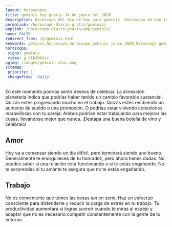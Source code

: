 ```yaml
---
layout: horoscopos
title: geminis hoy gratis 14 de junio del 2020 
description: Horóscopo del dia de hoy para geminis. Horoscopo de hoy 14 de junio del 2020. Las predicciones de amor, trabajo, vida personal gratis.
permalink: /horoscopo-diario-gratis/geminis/
amplink: /horoscopo-diario-gratis/amp/geminis/
home: FALSE
redirect_from: /p/geminis.html
keywords: geminis,horoscopo,horoscopo geminis junio 2020,horoscopo geminis hoy,tarot geminis junio 2020,horoscopo geminis,tarot geminis hoy,horoscopo de hoy,horoscopo diario,tarot del amor,horoscopo de hoy geminis,horoscopo diario del tarot, Horoscopo de hoy geminis 14 de junio del 2020,horóscopo del día,signos zodiacales 2020, el horoscopo de hoy
horoscopo:
 signo: geminis
 video: g_VIh3NkXjc
ogimg: /images/geminis_char.png
sitemap:
 priority: 1
 changefreq: 'daily'
---
```



En este momento podrías sentir deseos de celebrar. La alineación planetaria indica que podrías haber tenido un cambio favorable sustancial.  Quizás estés progresando mucho en el trabajo. Quizás estés recibiendo un aumento de sueldo o una promoción. O podrías estar viviendo conexiones maravillosas con tu pareja. Ambos podrían estar trabajando para mejorar las cosas, llevándose mejor que nunca. ¡Destapa una buena botella de vino y celébralo!

## Amor

Hoy va a comenzar siendo un día difícil, pero terminará siendo uno bueno. Generalmente te enorgulleces de tu honradez, pero ahora tienes dudas. No puedes saber si una relación está funcionando o si te estás engañando. No te sorprendas si tu amante te asegura que no te estás engañando.

## Trabajo

No es conveniente que tomes las cosas tan en serio. Haz un esfuerzo consciente para distenderte y reducir la carga de estrés en tu trabajo. Tu productividad aumentará si logras sonreír cuando te miras al espejo y aceptar que no es necesario competir constantemente con la gente de tu entorno.